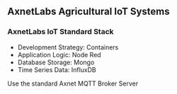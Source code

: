 ## AxnetLabs Agricultural IoT Systems

### AxnetLabs IoT Standard Stack

* Development Strategy:  Containers
* Application Logic:  Node Red
* Database Storage: Mongo
* Time Series Data: InfluxDB

Use the standard Axnet MQTT Broker Server

